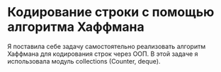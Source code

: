 # Кодирование строки с помощью алгоритма Хаффмана
Я поставила себе задачу самостоятельно реализовать алгоритм Хаффмана для кодирования строк через ООП.
В этой задаче я использовала модуль collections (Counter, deque).
